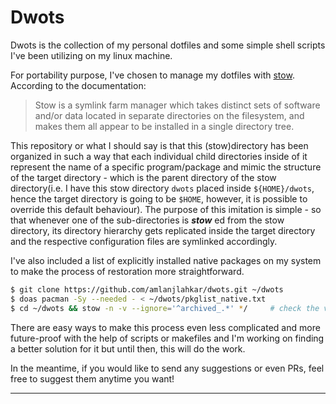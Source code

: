 # Dwots 

Dwots is the collection of my personal dotfiles and some simple shell scripts I've been utilizing on my linux machine.

For portability purpose, I've chosen to manage my dotfiles with [stow](https://www.gnu.org/software/stow/ "ganoo stow to be precise").
According to the documentation:
>  Stow is a symlink farm manager which takes distinct sets of software and/or data located in separate directories on the filesystem, and makes them all appear to be installed in a single directory tree. 

This repository or what I should say is that this (stow)directory has been organized in such a way that each individual child directories inside of it represent the name of a specific program/package and mimic the structure of the target directory - which is the parent directory of the stow directory(i.e. I have this stow directory `dwots` placed inside `${HOME}/dwots`,
hence the target directory is going to be `$HOME`, however, it is possible to override this default behaviour).
The purpose of this imitation is simple - so that whenever one of the sub-directories is  ***stow*** ed from the stow directory, its directory hierarchy gets replicated inside the target directory and the respective configuration files are symlinked accordingly.

I've also included a list of explicitly installed native packages on my system to make the process of restoration more straightforward.

```bash
$ git clone https://github.com/amlanjlahkar/dwots.git ~/dwots
$ doas pacman -Sy --needed - < ~/dwots/pkglist_native.txt
$ cd ~/dwots && stow -n -v --ignore='^archived_.*' */     # check the verbose output of what stow "will" do without modifying the filesystem
```

There are easy ways to make this process even less complicated and more future-proof with the help of scripts or makefiles and I'm working on finding a better solution for it but until then, this will do the work.

In the meantime, if you would like to send any suggestions or even PRs, feel free to suggest them anytime you want!

---
